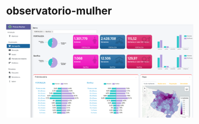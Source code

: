 # observatorio-mulher

[![Dashboard](www/screenshot.png)](https://romulo-andrade.shinyapps.io/previa-painel-mulher/)
